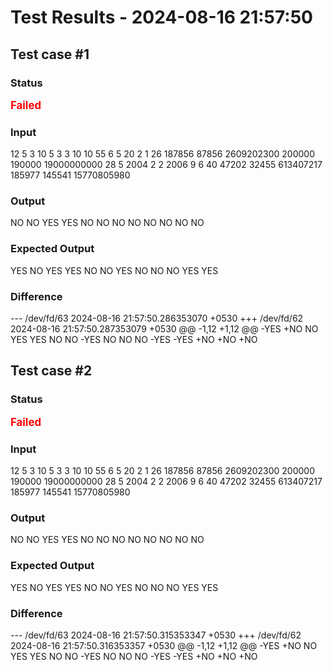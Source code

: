 # Test Results - 2024-08-16 21:57:50
## Test case #1

### Status
<span style="color:red; font-weight:bold; font-size:larger;">Failed</span>

### Input
12
5 3 10
5 3 3
10 10 55
6 5 20
2 1 26
187856 87856 2609202300
200000 190000 19000000000
28 5 2004
2 2 2006
9 6 40
47202 32455 613407217
185977 145541 15770805980


### Output
NO
NO
YES
YES
NO
NO
NO
NO
NO
NO
NO
NO

### Expected Output
YES
NO
YES
YES
NO
NO
YES
NO
NO
NO
YES
YES

### Difference
--- /dev/fd/63	2024-08-16 21:57:50.286353070 +0530
+++ /dev/fd/62	2024-08-16 21:57:50.287353079 +0530
@@ -1,12 +1,12 @@
-YES
+NO
 NO
 YES
 YES
 NO
 NO
-YES
 NO
 NO
 NO
-YES
-YES
+NO
+NO
+NO

## Test case #2

### Status
<span style="color:red; font-weight:bold; font-size:larger;">Failed</span>

### Input
12
5 3 10
5 3 3
10 10 55
6 5 20
2 1 26
187856 87856 2609202300
200000 190000 19000000000
28 5 2004
2 2 2006
9 6 40
47202 32455 613407217
185977 145541 15770805980


### Output
NO
NO
YES
YES
NO
NO
NO
NO
NO
NO
NO
NO

### Expected Output
YES
NO
YES
YES
NO
NO
YES
NO
NO
NO
YES
YES

### Difference
--- /dev/fd/63	2024-08-16 21:57:50.315353347 +0530
+++ /dev/fd/62	2024-08-16 21:57:50.316353357 +0530
@@ -1,12 +1,12 @@
-YES
+NO
 NO
 YES
 YES
 NO
 NO
-YES
 NO
 NO
 NO
-YES
-YES
+NO
+NO
+NO

